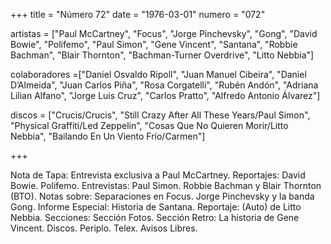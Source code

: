 +++
title = "Número 72"
date = "1976-03-01"
numero = "072"

artistas = ["Paul McCartney", "Focus", "Jorge Pinchevsky", "Gong", "David Bowie", "Polifemo", "Paul Simon", "Gene Vincent", "Santana", "Robbie Bachman", "Blair Thornton",  "Bachman-Turner Overdrive", "Litto Nebbia"] 

colaboradores =["Daniel Osvaldo Ripoll", "Juan Manuel Cibeira", "Daniel D’Almeida", "Juan Carlos Piña", "Rosa Corgatelli", "Rubén Andón", "Adriana Lilian Alfano", "Jorge Luis Cruz", "Carlos Pratto", "Alfredo Antonio Álvarez"]

discos = ["Crucis/Crucis", "Still Crazy After All These Years/Paul Simon", "Physical Graffiti/Led Zeppelin", "Cosas Que No Quieren Morir/Litto Nebbia", "Bailando En Un Viento Frío/Carmen"]

+++

Nota de Tapa: 
Entrevista exclusiva a Paul McCartney. 
Reportajes:
David Bowie. Polifemo.
Entrevistas:
Paul Simon. Robbie Bachman y Blair Thornton (BTO).
Notas sobre:
Separaciones en Focus. 
Jorge Pinchevsky y la banda Gong.
Informe Especial: Historia de Santana. 
Reportaje: (Auto) de Litto Nebbia.
Secciones:
Sección Fotos. 
Sección Retro: La historia de Gene Vincent. 
Discos. Periplo. Telex. Avisos Libres.
